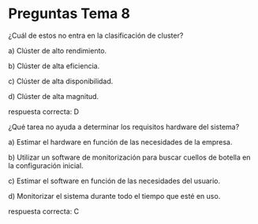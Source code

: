 
# Preguntas Tema 8

¿Cuál de estos no entra en la clasificación de cluster?

 a) Clúster de alto rendimiento.                              
 
 b) Clúster de alta eficiencia. 
 
 c) Clúster de alta disponibilidad. 
 
 d) Clúster de alta magnitud.
 
 respuesta correcta: D    
 

 
¿Qué tarea no ayuda a determinar los requisitos hardware del sistema?

 a) Estimar el hardware en función de las necesidades de la empresa.   

 b) Utilizar un software de monitorización para buscar cuellos de botella en la configuración inicial.   

 c) Estimar el software en función de las necesidades del usuario.   

 d) Monitorizar el sistema durante todo el tiempo que esté en uso.   


 respuesta correcta: C


